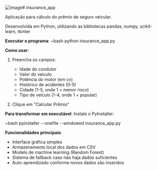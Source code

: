 ![image](https://github.com/user-attachments/assets/76f5d479-21ab-42c1-94d5-ba93d48f141e)# insurance_app

Aplicação para cálculo do prêmio de seguro veicular.

Desenvolvida em Python, utilizando as bibliotecas pandas, numpy, scikit-learn, tkinter

**Executar o programa**:
~bash
python insurance_app.py


**Como usar**:
1. Preencha os campos:
   - Idade do condutor
   - Valor do veículo
   - Potência do motor (em cv)
   - Histórico de acidentes (0-5)
   - Cidade (1-5, onde 1 = menor risco)
   - Tipo de veículo (1-4, onde 1 = popular)

2. Clique em "Calcular Prêmio"


**Para transformar em executável**:
Instale o PyInstaller:

~bash
pyinstaller --onefile --windowed insurance_app.py



**Funcionalidades principais**:
- Interface gráfica simples
- Armazenamento local dos dados em CSV
- Modelo de machine learning (Random Forest)
- Sistema de fallback caso não haja dados suficientes
- Auto-aprendizado conforme novos dados são inseridos



